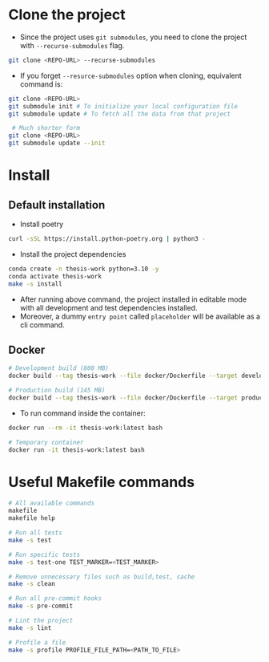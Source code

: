 # Clone the project
- Since the project uses `git submodules`, you need to clone the project with `--recurse-submodules` flag.
```bash
git clone <REPO-URL> --recurse-submodules
```

- If you forget `--resurce-submodules` option when cloning, equivalent command is:
```bash
git clone <REPO-URL>
git submodule init # To initialize your local configuration file
git submodule update # To fetch all the data from that project

 # Much shorter form
git clone <REPO-URL>
git submodule update --init
```


# Install

## Default installation

- Install poetry
```bash
curl -sSL https://install.python-poetry.org | python3 -
```

- Install the project dependencies
```bash
conda create -n thesis-work python=3.10 -y
conda activate thesis-work
make -s install
```

- After running above command, the project installed in editable mode with all development and test dependencies installed.
- Moreover, a dummy `entry point` called `placeholder` will be available as a cli command.

## Docker

```bash
# Development build (800 MB)
docker build --tag thesis-work --file docker/Dockerfile --target development .

# Production build (145 MB)
docker build --tag thesis-work --file docker/Dockerfile --target production .
```

- To run command inside the container:

```bash
docker run --rm -it thesis-work:latest bash

# Temporary container
docker run -it thesis-work:latest bash
```

# Useful Makefile commands
```bash
# All available commands
makefile
makefile help

# Run all tests
make -s test

# Run specific tests
make -s test-one TEST_MARKER=<TEST_MARKER>

# Remove unnecessary files such as build,test, cache
make -s clean

# Run all pre-commit hooks
make -s pre-commit

# Lint the project
make -s lint

# Profile a file
make -s profile PROFILE_FILE_PATH=<PATH_TO_FILE>
```
